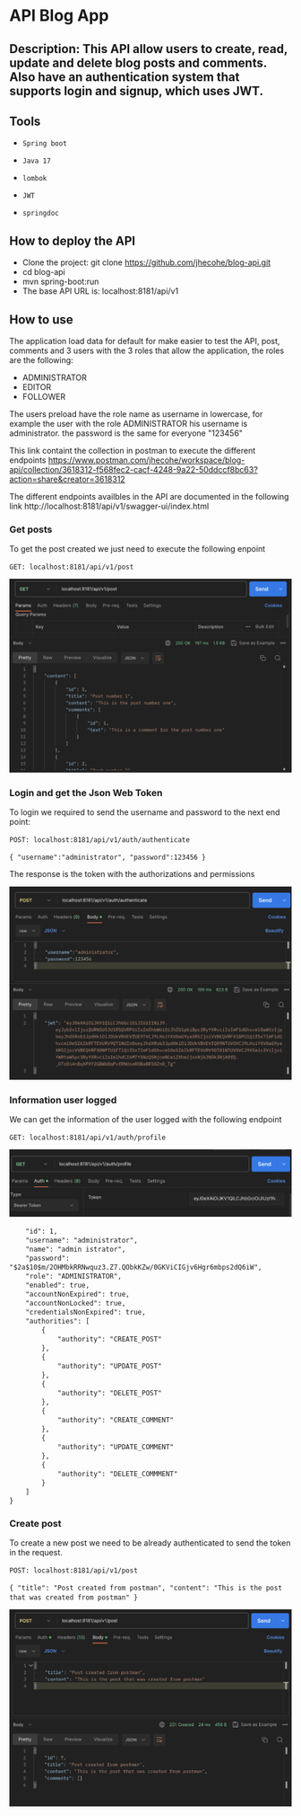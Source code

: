 # API Blog App

## Description: This API allow users to create, read, update and delete blog posts and comments. Also have an authentication system that supports login and signup, which uses JWT.

## Tools

*     Spring boot
*     Java 17
*     lombok
*     JWT
*     springdoc


## How to deploy the API

* Clone the project: git clone https://github.com/jhecohe/blog-api.git
* cd blog-api
* mvn spring-boot:run
* The base API URL is: localhost:8181/api/v1

## How to use

The application load data for default for make easier to test the API, post, comments and 3 users with the 3 roles that allow the application, the roles are the following:

* 	ADMINISTRATOR
* 	EDITOR
* 	FOLLOWER

The users preload have the role name as username in lowercase, for example the user with the role ADMINISTRATOR his username is administrator. the password is the same for everyone "123456"


This link containt the collection in postman to execute the different endpoints [https://www.postman.com/jhecohe/workspace/blog-api/collection/3618312-f568fec2-cacf-4248-9a22-50ddccf8bc63?action=share&creator=3618312 ]()

The different endpoints availbles in the API are documented in the following link http://localhost:8181/api/v1/swagger-ui/index.html

### Get posts
To get the post created we just need to execute the following enpoint

`GET: localhost:8181/api/v1/post`

![posts](./img/posts.png)

### Login and get the Json Web Token
To login we required to send the username and password to the next end point:

`POST: localhost:8181/api/v1/auth/authenticate`

`{
    "username":"administrator",
    "password":123456
}`

The response is the token with the authorizations and permissions

![login](./img/login.png)

### Information user logged
We can get the information of the user logged with the following endpoint

`GET: localhost:8181/api/v1/auth/profile `

![get info](./img/getInfoUser.png)

~~~{
    "id": 1,
    "username": "administrator",
    "name": "admin istrator",
    "password": "$2a$10$m/2OHMbkRRNwquz3.Z7.QObkKZw/0GKViCIGjv6Hgr6mbps2dQ6iW",
    "role": "ADMINISTRATOR",
    "enabled": true,
    "accountNonExpired": true,
    "accountNonLocked": true,
    "credentialsNonExpired": true,
    "authorities": [
        {
            "authority": "CREATE_POST"
        },
        {
            "authority": "UPDATE_POST"
        },
        {
            "authority": "DELETE_POST"
        },
        {
            "authority": "CREATE_COMMENT"
        },
        {
            "authority": "UPDATE_COMMENT"
        },
        {
            "authority": "DELETE_COMMMENT"
        }
    ]
} 
~~~

  
### Create post

To create a new post we need to be already authenticated to send the token in the request.

`POST: localhost:8181/api/v1/post `

`{
    "title": "Post created from postman",
    "content": "This is the post that was created from postman"
}`

![new post](./img/newpost.png)






